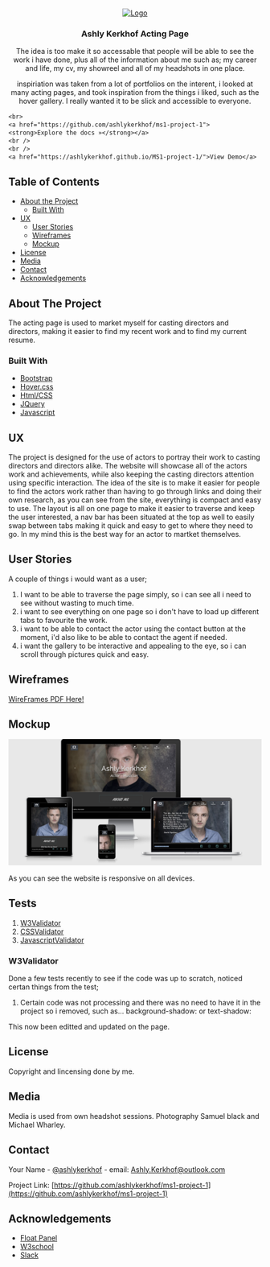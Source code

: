 

<!-- PROJECT LOGO -->
<br />
<p align="center">
  <a href="https://github.com/ashlykerkhof/ms1-project-1">
    <img src="logo.png" alt="Logo" width="80" height="80">
  </a>

  <h3 align="center">Ashly Kerkhof Acting Page</h3>

  <p align="center">
    The idea is too make it so accessable that people will be able to see the work i have done,
    plus all of the information about me such as; my career and life, my cv, my showreel and all of my headshots in one place.</p>
<p align="center">
    inspiriation was taken from a lot of portfolios on the interent, i looked at many acting pages, and took inspiration from the things i liked,
    such as the hover gallery. I really wanted it to be slick and accessible to everyone.
    </p>

    <br>
    <a href="https://github.com/ashlykerkhof/ms1-project-1"><strong>Explore the docs »</strong></a>
    <br />
    <br />
    <a href="https://ashlykerkhof.github.io/MS1-project-1/">View Demo</a>
  </p>
</p>



<!-- TABLE OF CONTENTS -->
## Table of Contents

* [About the Project](#about-the-project)
  * [Built With](#built-with)
* [UX](#UX)
  * [User Stories](#use-stories)
  * [Wireframes](#WireFrames)
  * [Mockup](#MockUp)
* [License](#license)
* [Media](#media)
* [Contact](#contact)
* [Acknowledgements](#acknowledgements)



<!-- ABOUT THE PROJECT -->
## About The Project

The acting page is used to market myself for casting directors and directors, making it easier to find my recent work and to find my current resume.



### Built With

* [Bootstrap](Bootstrap)
* [Hover.css](Hover.css)
* [Html/CSS](Html/Css)
* [JQuery](JQuery)
* [Javascript](Javascript)


<!-- User Experience-->

## UX

The project is designed for the use of actors to portray their work to casting directors and directors alike. The website will showcase all of the actors work and achievements, while also keeping the casting directors attention using specific interaction.
The idea of the site is to make it easier for people to find the actors work rather than having to go through links and doing their own research, as you can see from the site, everything is compact and easy to use. 
The layout is all on one page to make it easier to traverse and keep the user interested, a nav bar has been situated at the top as well to easily swap between tabs making it quick and easy to get to where they need to go.
In my mind this is the best way for an actor to martket themselves.

## User Stories

A couple of things i would want as a user;

1. I want to be able to traverse the page simply, so i can see all i need to see without wasting to much time.
2. i want to see everything on one page so i don't have to load up different tabs to favourite the work.
3. i want to be able to contact the actor using the contact button at the moment, i'd also like to be able to contact the agent if needed.
4. i want the gallery to be interactive and appealing to the eye, so i can scroll through pictures quick and easy.

## Wireframes

<a href="wireframe.pdf" alt="wireframes" target="_blank">WireFrames PDF Here!</a>


## Mockup

<img src="markup.png" alt="Mark up">

As you can see the website is responsive on all devices.

<!--TESTING-->

## Tests

1. [W3Validator](W3-validator)
2. [CSSValidator](Css-Validator)
3. [JavascriptValidator](Javascript-validator)

### W3Validator

Done a few tests recently to see if the code was up to scratch, noticed certan things from the test;

1. Certain code was not processing and there was no need to have it in the project so i removed, such as... background-shadow: or text-shadow: 

This now been editted and updated on the page.



<!-- LICENSE -->
## License

Copyright and lincensing done by me. 

<!-- Media -->
## Media

Media is used from own headshot sessions. Photography Samuel black and Michael Wharley.

<!-- CONTACT -->
## Contact

Your Name - [@ashlykerkhof](https://twitter.com/Ashlykerkhof) - email: Ashly.Kerkhof@outlook.com

Project Link: [https://github.com/ashlykerkhof/ms1-project-1](https://github.com/ashlykerkhof/ms1-project-1)



<!-- ACKNOWLEDGEMENTS -->
## Acknowledgements

* [Float Panel](Float-panel)
* [W3school](W3school)
* [Slack](Slack)


